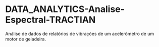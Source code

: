 # DATA_ANALYTICS-Analise-Espectral-TRACTIAN
Análise de dados de relatórios de vibrações de um acelerômetro de um motor de geladeira.
